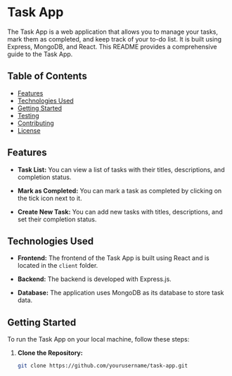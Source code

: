 # Task App


The Task App is a web application that allows you to manage your tasks, mark them as completed, and keep track of your to-do list. It is built using Express, MongoDB, and React. This README provides a comprehensive guide to the Task App.

## Table of Contents

- [Features](#features)
- [Technologies Used](#technologies-used)
- [Getting Started](#getting-started)
- [Testing](#testing)
- [Contributing](#contributing)
- [License](#license)

## Features

- **Task List:** You can view a list of tasks with their titles, descriptions, and completion status.

- **Mark as Completed:** You can mark a task as completed by clicking on the tick icon next to it.

- **Create New Task:** You can add new tasks with titles, descriptions, and set their completion status.

## Technologies Used

- **Frontend:** The frontend of the Task App is built using React and is located in the `client` folder.

- **Backend:** The backend is developed with Express.js.

- **Database:** The application uses MongoDB as its database to store task data.

## Getting Started

To run the Task App on your local machine, follow these steps:

1. **Clone the Repository:**

   ```bash
   git clone https://github.com/yourusername/task-app.git
